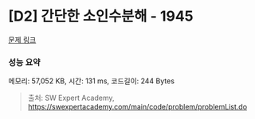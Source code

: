 # [D2] 간단한 소인수분해 - 1945 

[문제 링크](https://swexpertacademy.com/main/code/problem/problemDetail.do?contestProbId=AV5Pl0Q6ANQDFAUq) 

### 성능 요약

메모리: 57,052 KB, 시간: 131 ms, 코드길이: 244 Bytes



> 출처: SW Expert Academy, https://swexpertacademy.com/main/code/problem/problemList.do